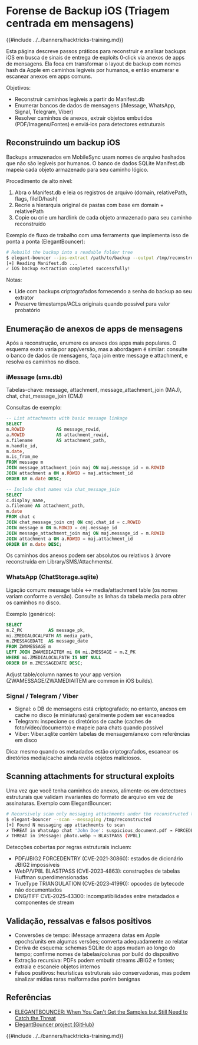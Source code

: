 # Forense de Backup iOS (Triagem centrada em mensagens)

{{#include ../../banners/hacktricks-training.md}}

Esta página descreve passos práticos para reconstruir e analisar backups iOS em busca de sinais de entrega de exploits 0‑click via anexos de apps de mensagens. Ela foca em transformar o layout de backup com nomes hash da Apple em caminhos legíveis por humanos, e então enumerar e escanear anexos em apps comuns.

Objetivos:
- Reconstruir caminhos legíveis a partir do Manifest.db
- Enumerar bancos de dados de mensagens (iMessage, WhatsApp, Signal, Telegram, Viber)
- Resolver caminhos de anexos, extrair objetos embutidos (PDF/Imagens/Fontes) e enviá‑los para detectores estruturais


## Reconstruindo um backup iOS

Backups armazenados em MobileSync usam nomes de arquivo hashados que não são legíveis por humanos. O banco de dados SQLite Manifest.db mapeia cada objeto armazenado para seu caminho lógico.

Procedimento de alto nível:
1) Abra o Manifest.db e leia os registros de arquivo (domain, relativePath, flags, fileID/hash)
2) Recrie a hierarquia original de pastas com base em domain + relativePath
3) Copie ou crie um hardlink de cada objeto armazenado para seu caminho reconstruído

Exemplo de fluxo de trabalho com uma ferramenta que implementa isso de ponta a ponta (ElegantBouncer):
```bash
# Rebuild the backup into a readable folder tree
$ elegant-bouncer --ios-extract /path/to/backup --output /tmp/reconstructed
[+] Reading Manifest.db ...
✓ iOS backup extraction completed successfully!
```
Notas:
- Lide com backups criptografados fornecendo a senha do backup ao seu extrator
- Preserve timestamps/ACLs originais quando possível para valor probatório


## Enumeração de anexos de apps de mensagens

Após a reconstrução, enumere os anexos dos apps mais populares. O esquema exato varia por app/versão, mas a abordagem é similar: consulte o banco de dados de mensagens, faça join entre message e attachment, e resolva os caminhos no disco.

### iMessage (sms.db)
Tabelas-chave: message, attachment, message_attachment_join (MAJ), chat, chat_message_join (CMJ)

Consultas de exemplo:
```sql
-- List attachments with basic message linkage
SELECT
m.ROWID            AS message_rowid,
a.ROWID            AS attachment_rowid,
a.filename         AS attachment_path,
m.handle_id,
m.date,
m.is_from_me
FROM message m
JOIN message_attachment_join maj ON maj.message_id = m.ROWID
JOIN attachment a ON a.ROWID = maj.attachment_id
ORDER BY m.date DESC;

-- Include chat names via chat_message_join
SELECT
c.display_name,
a.filename AS attachment_path,
m.date
FROM chat c
JOIN chat_message_join cmj ON cmj.chat_id = c.ROWID
JOIN message m ON m.ROWID = cmj.message_id
JOIN message_attachment_join maj ON maj.message_id = m.ROWID
JOIN attachment a ON a.ROWID = maj.attachment_id
ORDER BY m.date DESC;
```
Os caminhos dos anexos podem ser absolutos ou relativos à árvore reconstruída em Library/SMS/Attachments/.

### WhatsApp (ChatStorage.sqlite)
Ligação comum: message table ↔ media/attachment table (os nomes variam conforme a versão). Consulte as linhas da tabela media para obter os caminhos no disco.

Exemplo (genérico):
```sql
SELECT
m.Z_PK          AS message_pk,
mi.ZMEDIALOCALPATH AS media_path,
m.ZMESSAGEDATE  AS message_date
FROM ZWAMESSAGE m
LEFT JOIN ZWAMEDIAITEM mi ON mi.ZMESSAGE = m.Z_PK
WHERE mi.ZMEDIALOCALPATH IS NOT NULL
ORDER BY m.ZMESSAGEDATE DESC;
```
Adjust table/column names to your app version (ZWAMESSAGE/ZWAMEDIAITEM are common in iOS builds).

### Signal / Telegram / Viber
- Signal: o DB de mensagens está criptografado; no entanto, anexos em cache no disco (e miniaturas) geralmente podem ser escaneados
- Telegram: inspecione os diretórios de cache (caches de foto/vídeo/documento) e mapeie para chats quando possível
- Viber: Viber.sqlite contém tabelas de mensagem/anexo com referências em disco

Dica: mesmo quando os metadados estão criptografados, escanear os diretórios media/cache ainda revela objetos maliciosos.


## Scanning attachments for structural exploits

Uma vez que você tenha caminhos de anexos, alimente-os em detectores estruturais que validam invariantes do formato de arquivo em vez de assinaturas. Exemplo com ElegantBouncer:
```bash
# Recursively scan only messaging attachments under the reconstructed tree
$ elegant-bouncer --scan --messaging /tmp/reconstructed
[+] Found N messaging app attachments to scan
✗ THREAT in WhatsApp chat 'John Doe': suspicious_document.pdf → FORCEDENTRY (JBIG2)
✗ THREAT in iMessage: photo.webp → BLASTPASS (VP8L)
```
Detecções cobertas por regras estruturais incluem:
- PDF/JBIG2 FORCEDENTRY (CVE‑2021‑30860): estados de dicionário JBIG2 impossíveis
- WebP/VP8L BLASTPASS (CVE‑2023‑4863): construções de tabelas Huffman superdimensionadas
- TrueType TRIANGULATION (CVE‑2023‑41990): opcodes de bytecode não documentados
- DNG/TIFF CVE‑2025‑43300: incompatibilidades entre metadados e componentes de stream


## Validação, ressalvas e falsos positivos

- Conversões de tempo: iMessage armazena datas em Apple epochs/units em algumas versões; converta adequadamente ao relatar
- Deriva de esquema: schemas SQLite de apps mudam ao longo do tempo; confirme nomes de tabelas/colunas por build do dispositivo
- Extração recursiva: PDFs podem embutir streams JBIG2 e fontes; extraia e escaneie objetos internos
- Falsos positivos: heurísticas estruturais são conservadoras, mas podem sinalizar mídias raras malformadas porém benignas


## Referências

- [ELEGANTBOUNCER: When You Can't Get the Samples but Still Need to Catch the Threat](https://www.msuiche.com/posts/elegantbouncer-when-you-cant-get-the-samples-but-still-need-to-catch-the-threat/)
- [ElegantBouncer project (GitHub)](https://github.com/msuiche/elegant-bouncer)

{{#include ../../banners/hacktricks-training.md}}
